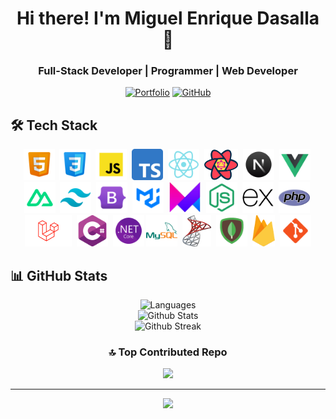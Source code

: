 <div align="center">
  <h1>Hi there! I'm Miguel Enrique Dasalla 👋</h1>
  <h3>Full-Stack Developer | Programmer | Web Developer</h3>

[![Portfolio](https://img.shields.io/badge/Portfolio-000000?style=for-the-badge&logo=About.me&logoColor=white)](https://miguelenriquedasalla.netlify.app/)
[![GitHub](https://img.shields.io/badge/GitHub-100000?style=for-the-badge&logo=github&logoColor=white)](https://khadalicioso.github.io/)

</div>

## 🛠️ Tech Stack

<div align="center">
  <img src="./assets/html.png" height="50" alt="HTML5" title="HTML5" />&nbsp;
  <img src="./assets/css.png" height="50" alt="CSS3" title="CSS3" />&nbsp;
  <img src="./assets/js.png" height="50" alt="JavaScript" title="JavaScript" />&nbsp;
  <img src="./assets/ts.png" height="50" alt="TypeScript" title="TypeScript" />&nbsp;
  <img src="./assets/react.png" height="50" alt="React JS" title="React JS" />&nbsp;
  <img src="./assets/reactquery.png" height="50" alt="React Query" title="React Query" />&nbsp;
  <img src="./assets/next.png" height="50" alt="Next JS" title="Next JS" />&nbsp;
  <img src="./assets/vue.png" height="50" alt="Vue JS" title="Vue JS" />&nbsp;
  <img src="./assets/nuxt.png" height="50" alt="Nuxt JS" title="Nuxt JS" />&nbsp;
  <img src="./assets/tailwind.png" height="50" alt="Tailwind CSS" title="Tailwind CSS" />&nbsp;
  <img src="./assets/bootstrap.png" height="50" alt="Bootstrap" title="Bootstrap" />&nbsp;
  <img src="./assets/mui.png" height="50" alt="Material UI" title="Material UI" />&nbsp;
  <img src="./assets/framer.png" height="50" alt="Framer Motion" title="Framer Motion" />&nbsp;
  <img src="./assets/node.png" height="50" alt="Node JS" title="Node JS" />&nbsp;
  <img src="./assets/express.png" height="50" alt="Express JS" title="Express JS" />&nbsp;
  <img src="./assets/php.png" height="50" alt="PHP" title="PHP" />&nbsp;
  <img src="./assets/laravel.png" height="50" alt="Laravel" title="Laravel" />&nbsp;
  <img src="./assets/csharp.png" height="50" alt="C#" title="C#" />&nbsp;
  <img src="./assets/dotnet.png" height="50" alt=".Net" title=".NET Core" />
  <img src="./assets/mysql.png" height="50" alt="MySQL" title="MySQL" />&nbsp;
  <img src="./assets/sqlserver.png" height="50" alt="SQL Server" title="SQL Server" />&nbsp;
  <img src="./assets/mongodb.png" height="50" alt="MongoDB" title="MongoDB" />&nbsp;
  <img src="./assets/firebase.png" height="50" alt="Firebase" title="Firebase" />&nbsp;
  <img src="./assets/git.png" height="50" alt="Git" title="Git" />
</div>

## 📊 GitHub Stats

<div align="center">

![Languages](https://github-readme-stats.vercel.app/api/top-langs/?username=khadalicioso&theme=github_dark_dimmed&hide_border=false&include_all_commits=true&count_private=true&layout=compact)<br/>
![Github Stats](https://github-readme-stats.vercel.app/api?username=khadalicioso&theme=github_dark_dimmed&hide_border=false&include_all_commits=true&count_private=true)<br/>
![Github Streak](https://github-readme-streak-stats.herokuapp.com/?user=khadalicioso&theme=github_dark_dimmed&hide_border=false)

### 🔝 Top Contributed Repo

![](https://github-contributor-stats.vercel.app/api?username=khadalicioso&limit=5&theme=github_dark_dimmed&combine_all_yearly_contributions=true)

---

[![](https://visitcount.itsvg.in/api?id=khadalicioso&icon=2&color=11)](https://visitcount.itsvg.in)

</div>

